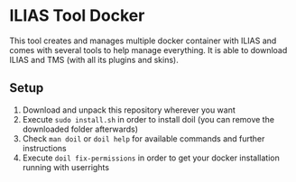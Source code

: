 # ILIAS Tool Docker

This tool creates and manages multiple docker container with ILIAS and comes with several tools to help manage everything. It is able to download ILIAS and TMS (with all its plugins and skins).

## Setup

1. Download and unpack this repository wherever you want
2. Execute `sudo install.sh` in order to install doil (you can remove the downloaded folder afterwards)
3. Check `man doil` or `doil help` for available commands and further instructions
4. Execute `doil fix-permissions` in order to get your docker installation running with userrights
